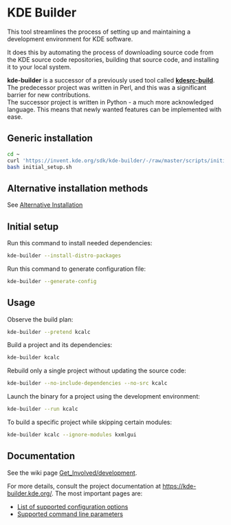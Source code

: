 <!--
SPDX-License-Identifier: CC-BY-4.0
SPDX-FileCopyrightText: 2024 Andrew Shark <ashark@linuxcomp.ru>
-->

# KDE Builder

This tool streamlines the process of setting up and maintaining a development environment for KDE software.

It does this by automating the process of downloading source code from the
KDE source code repositories, building that source code, and installing it
to your local system.

**kde-builder** is a successor of a previously used tool called [**kdesrc-build**](https://invent.kde.org/sdk/kdesrc-build).  
The predecessor project was written in Perl, and this was a significant barrier for new contributions.  
The successor project is written in Python - a much more acknowledged language. This means that newly wanted features can be implemented with ease.  

## Generic installation

```bash
cd ~
curl 'https://invent.kde.org/sdk/kde-builder/-/raw/master/scripts/initial_setup.sh?ref_type=heads' > initial_setup.sh
bash initial_setup.sh
```

## Alternative installation methods

See [Alternative Installation](doc/Alternative%20Installation.md)

## Initial setup

Run this command to install needed dependencies:

```bash
kde-builder --install-distro-packages
```

Run this command to generate configuration file:

```bash
kde-builder --generate-config
```

## Usage

Observe the build plan:

```bash
kde-builder --pretend kcalc
```

Build a project and its dependencies:

```bash
kde-builder kcalc
```

Rebuild only a single project without updating the source code:

```bash
kde-builder --no-include-dependencies --no-src kcalc
```

Launch the binary for a project using the development environment:

```bash
kde-builder --run kcalc
```

To build a specific project while skipping certain modules:

```bash
kde-builder kcalc --ignore-modules kxmlgui
```

## Documentation

See the wiki page [Get_Involved/development](https://community.kde.org/Get_Involved/development).

For more details, consult the project documentation at https://kde-builder.kde.org/. The most important pages are:

- [List of supported configuration options](https://kde-builder.kde.org/en/chapter_04/conf-options-table.html)
- [Supported command line parameters](https://kde-builder.kde.org/en/chapter_05/supported-cmdline-params.html)
